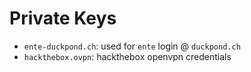 # Private Keys

* `ente-duckpond.ch`: used for `ente` login @ `duckpond.ch`
* `hackthebox.ovpn`: hackthebox openvpn credentials
